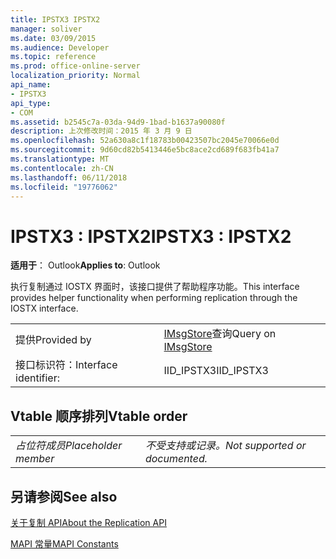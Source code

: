 ```yaml
---
title: IPSTX3 IPSTX2
manager: soliver
ms.date: 03/09/2015
ms.audience: Developer
ms.topic: reference
ms.prod: office-online-server
localization_priority: Normal
api_name:
- IPSTX3
api_type:
- COM
ms.assetid: b2545c7a-03da-94d9-1bad-b1637a90080f
description: 上次修改时间：2015 年 3 月 9 日
ms.openlocfilehash: 52a630a8c1f18783b00423507bc2045e70066e0d
ms.sourcegitcommit: 9d60cd82b5413446e5bc8ace2cd689f683fb41a7
ms.translationtype: MT
ms.contentlocale: zh-CN
ms.lasthandoff: 06/11/2018
ms.locfileid: "19776062"
---
```

# <a name="ipstx3--ipstx2"></a><span data-ttu-id="d7459-103">IPSTX3 : IPSTX2</span><span class="sxs-lookup"><span data-stu-id="d7459-103">IPSTX3 : IPSTX2</span></span>

  
  
<span data-ttu-id="d7459-104">**适用于**： Outlook</span><span class="sxs-lookup"><span data-stu-id="d7459-104">**Applies to**: Outlook</span></span> 
  
<span data-ttu-id="d7459-105">执行复制通过 IOSTX 界面时，该接口提供了帮助程序功能。</span><span class="sxs-lookup"><span data-stu-id="d7459-105">This interface provides helper functionality when performing replication through the IOSTX interface.</span></span>
  
|||
|:-----|:-----|
|<span data-ttu-id="d7459-106">提供</span><span class="sxs-lookup"><span data-stu-id="d7459-106">Provided by</span></span>  <br/> |<span data-ttu-id="d7459-107">[IMsgStore](imsgstoreimapiprop.md)查询</span><span class="sxs-lookup"><span data-stu-id="d7459-107">Query on [IMsgStore](imsgstoreimapiprop.md)</span></span> <br/> |
|<span data-ttu-id="d7459-108">接口标识符：</span><span class="sxs-lookup"><span data-stu-id="d7459-108">Interface identifier:</span></span>  <br/> |<span data-ttu-id="d7459-109">IID_IPSTX3</span><span class="sxs-lookup"><span data-stu-id="d7459-109">IID_IPSTX3</span></span>  <br/> |
   
## <a name="vtable-order"></a><span data-ttu-id="d7459-110">Vtable 顺序排列</span><span class="sxs-lookup"><span data-stu-id="d7459-110">Vtable order</span></span>

|||
|:-----|:-----|
| <span data-ttu-id="d7459-111">*占位符成员*</span><span class="sxs-lookup"><span data-stu-id="d7459-111">*Placeholder member*</span></span>  <br/> | <span data-ttu-id="d7459-112">*不受支持或记录。*</span><span class="sxs-lookup"><span data-stu-id="d7459-112">*Not supported or documented.*</span></span>  <br/> |
   
## <a name="see-also"></a><span data-ttu-id="d7459-113">另请参阅</span><span class="sxs-lookup"><span data-stu-id="d7459-113">See also</span></span>



[<span data-ttu-id="d7459-114">关于复制 API</span><span class="sxs-lookup"><span data-stu-id="d7459-114">About the Replication API</span></span>](about-the-replication-api.md)
  
[<span data-ttu-id="d7459-115">MAPI 常量</span><span class="sxs-lookup"><span data-stu-id="d7459-115">MAPI Constants</span></span>](mapi-constants.md)

